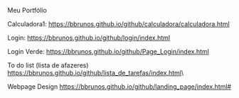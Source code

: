 Meu Portfólio

Calculadora1: <a>https://bbrunos.github.io/github/calculadora/calculadora.html</a>

Login: <a>https://bbrunos.github.io/github/login/index.html</a>

Login Verde: <a>https://bbrunos.github.io/github/Page_Login/index.html</a>

To do list (lista de afazeres) <a>https://bbrunos.github.io/github/lista_de_tarefas/index.html</a>\

Webpage Design <a>https://bbrunos.github.io/github/landing_page/index.html#</a>
